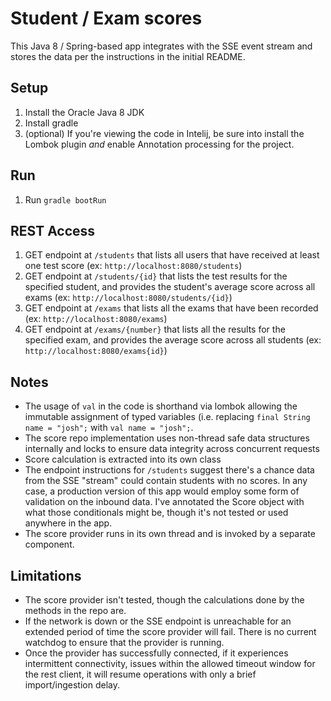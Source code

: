 # Student / Exam scores

This Java 8 / Spring-based app integrates with the SSE event stream and stores the data
per the instructions in the initial README.

## Setup

1. Install the Oracle Java 8 JDK
2. Install gradle
3. (optional) If you're viewing the code in Intelij, be sure into install the Lombok plugin *and* enable Annotation processing for the project.

## Run

1. Run `gradle bootRun`

## REST Access

1. GET endpoint at `/students` that lists all users that have received at least one test score (ex: `http://localhost:8080/students`)
2. GET endpoint at `/students/{id}` that lists the test results for the specified student, and provides the student's average score across all exams (ex: `http://localhost:8080/students/{id}`)
3. GET endpoint at `/exams` that lists all the exams that have been recorded (ex: `http://localhost:8080/exams`)
4. GET endpoint at `/exams/{number}` that lists all the results for the specified exam, and provides the average score across all students (ex: `http://localhost:8080/exams{id}`)

## Notes

* The usage of `val` in the code is shorthand via lombok allowing the immutable assignment of typed
variables (i.e. replacing `final String name = "josh";` with `val name = "josh";`.
* The score repo implementation uses non-thread safe data structures internally and locks to ensure
data integrity across concurrent requests
* Score calculation is extracted into its own class
* The endpoint instructions for `/students` suggest there's a chance data from the SSE "stream"
could contain students with no scores. In any case, a production version of this app would employ
some form of validation on the inbound data. I've annotated the Score object with what those
conditionals might be, though it's not tested or used anywhere in the app.
* The score provider runs in its own thread and is invoked by a separate component.

## Limitations

* The score provider isn't tested, though the calculations done by the methods in the repo are.
* If the network is down or the SSE endpoint is unreachable for an extended period of time the
score provider will fail. There is no current watchdog to ensure that the provider is running.
* Once the provider has successfully connected, if it experiences intermittent connectivity,
issues within the allowed timeout window for the rest client, it will resume operations with only
a brief import/ingestion delay.